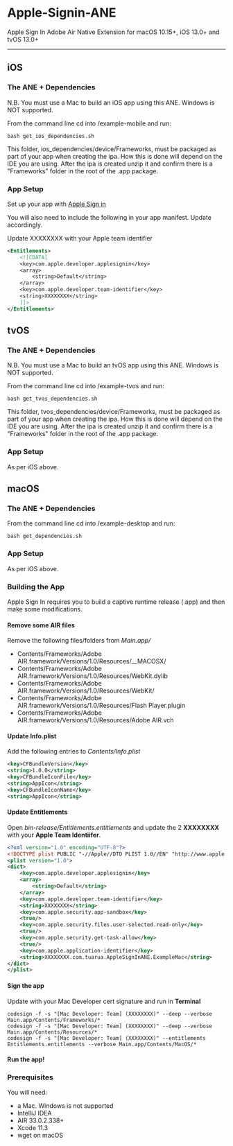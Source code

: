 # Apple-Signin-ANE 

Apple Sign In Adobe Air Native Extension for macOS 10.15+, iOS 13.0+ and tvOS 13.0+

-------------

## iOS

### The ANE + Dependencies

N.B. You must use a Mac to build an iOS app using this ANE. Windows is NOT supported.

From the command line cd into /example-mobile and run:

```shell
bash get_ios_dependencies.sh
```
This folder, ios_dependencies/device/Frameworks, must be packaged as part of your app when creating the ipa. How this is done will depend on the IDE you are using.
After the ipa is created unzip it and confirm there is a "Frameworks" folder in the root of the .app package.

### App Setup

Set up your app with [Apple Sign in](https://help.apple.com/developer-account/?lang=en#/devde676e696)

You will also need to include the following in your app manifest. Update accordingly.

Update XXXXXXXX with your Apple team identifier

```xml
<Entitlements>
    <![CDATA[
    <key>com.apple.developer.applesignin</key>
    <array>
        <string>Default</string>
    </array>
    <key>com.apple.developer.team-identifier</key>
    <string>XXXXXXXX</string>
    ]]>
</Entitlements>
```

## tvOS

### The ANE + Dependencies

N.B. You must use a Mac to build an tvOS app using this ANE. Windows is NOT supported.

From the command line cd into /example-tvos and run:

```shell
bash get_tvos_dependencies.sh
```

This folder, tvos_dependencies/device/Frameworks, must be packaged as part of your app when creating the ipa. How this is done will depend on the IDE you are using.
After the ipa is created unzip it and confirm there is a "Frameworks" folder in the root of the .app package.


### App Setup

As per iOS above.


## macOS

### The ANE + Dependencies

From the command line cd into /example-desktop and run:

```shell
bash get_dependencies.sh
```

### App Setup

As per iOS above.

### Building the App

Apple Sign In requires you to build a captive runtime release (.app) and then make some modifications.

#### Remove some AIR files

Remove the following files/folders from _Main.app/_

- Contents/Frameworks/Adobe AIR.framework/Versions/1.0/Resources/__MACOSX/
- Contents/Frameworks/Adobe AIR.framework/Versions/1.0/Resources/WebKit.dylib
- Contents/Frameworks/Adobe AIR.framework/Versions/1.0/Resources/WebKit/
- Contents/Frameworks/Adobe AIR.framework/Versions/1.0/Resources/Flash Player.plugin
- Contents/Frameworks/Adobe AIR.framework/Versions/1.0/Resources/Adobe AIR.vch

#### Update Info.plist

Add the following entries to _Contents/Info.plist_

```xml
<key>CFBundleVersion</key>
<string>1.0.0</string>
<key>CFBundleIconFile</key>
<string>AppIcon</string>
<key>CFBundleIconName</key>
<string>AppIcon</string>
```

#### Update Entitlements

Open _bin-release/Entitlements.entitlements_ and update the 2 **XXXXXXXX** with your **Apple Team Identiifer**.

```xml
<?xml version="1.0" encoding="UTF-8"?>
<!DOCTYPE plist PUBLIC "-//Apple//DTD PLIST 1.0//EN" "http://www.apple.com/DTDs/PropertyList-1.0.dtd">
<plist version="1.0">
<dict>
	<key>com.apple.developer.applesignin</key>
	<array>
		<string>Default</string>
	</array>
	<key>com.apple.developer.team-identifier</key>
	<string>XXXXXXXX</string>
	<key>com.apple.security.app-sandbox</key>
	<true/>
	<key>com.apple.security.files.user-selected.read-only</key>
	<true/>
	<key>com.apple.security.get-task-allow</key>
	<true/>
	<key>com.apple.application-identifier</key>
	<string>XXXXXXXX.com.tuarua.AppleSignInANE.ExampleMac</string>
</dict>
</plist>
```

#### Sign the app

Update with your Mac Developer cert signature and run in **Terminal**

```shell
codesign -f -s "[Mac Developer: Team] (XXXXXXXX)" --deep --verbose Main.app/Contents/Frameworks/*
codesign -f -s "[Mac Developer: Team] (XXXXXXXX)" --deep --verbose Main.app/Contents/Resources/*
codesign -f -s "[Mac Developer: Team] (XXXXXXXX)" --entitlements Entitlements.entitlements --verbose Main.app/Contents/MacOS/*
```

#### Run the app!

### Prerequisites

You will need:
- a Mac. Windows is not supported
- IntelliJ IDEA
- AIR 33.0.2.338+
- Xcode 11.3
- wget on macOS
